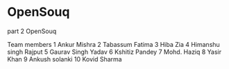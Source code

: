 # OpenSouq
part 2
OpenSouq

Team members 
1 Ankur Mishra
2 Tabassum Fatima
3 Hiba Zia
4 Himanshu singh Rajput
5 Gaurav Singh Yadav
6 Kshitiz Pandey
7 Mohd. Haziq
8 Yasir Khan
9 Ankush solanki
10 Kovid Sharma
